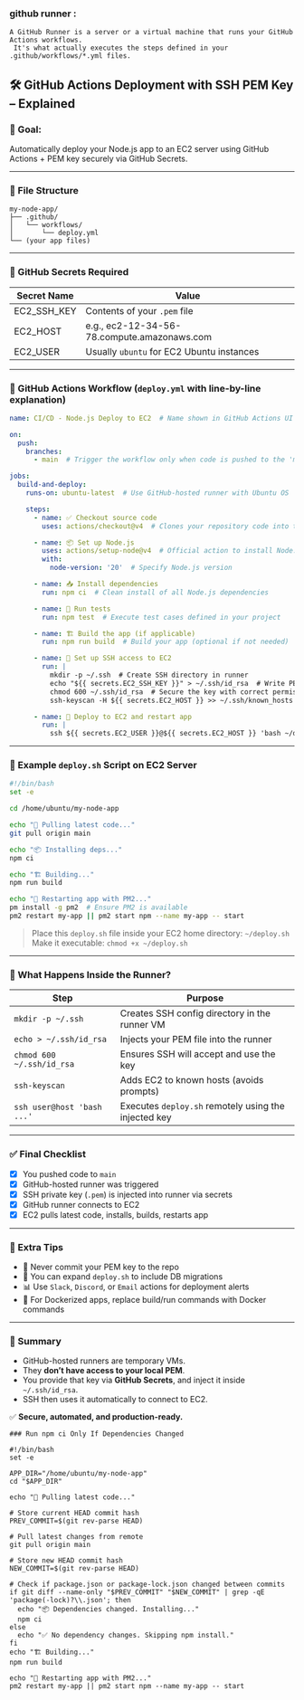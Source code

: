 ### github runner :
```
A GitHub Runner is a server or a virtual machine that runs your GitHub Actions workflows.
 It's what actually executes the steps defined in your .github/workflows/*.yml files.
```
## 🛠 GitHub Actions Deployment with SSH PEM Key – Explained

### 🎯 Goal:

Automatically deploy your Node.js app to an EC2 server using GitHub Actions + PEM key securely via GitHub Secrets.

---

### 📂 File Structure

```
my-node-app/
├── .github/
│   └── workflows/
│       └── deploy.yml
└── (your app files)
```

---

### 🔐 GitHub Secrets Required

| Secret Name   | Value                                       |
| ------------- | ------------------------------------------- |
| EC2\_SSH\_KEY | Contents of your `.pem` file                |
| EC2\_HOST     | e.g., ec2-12-34-56-78.compute.amazonaws.com |
| EC2\_USER     | Usually `ubuntu` for EC2 Ubuntu instances   |

---

### 🧾 GitHub Actions Workflow (`deploy.yml` with line-by-line explanation)

```yaml
name: CI/CD - Node.js Deploy to EC2  # Name shown in GitHub Actions UI

on:
  push:
    branches:
      - main  # Trigger the workflow only when code is pushed to the 'main' branch

jobs:
  build-and-deploy:
    runs-on: ubuntu-latest  # Use GitHub-hosted runner with Ubuntu OS

    steps:
      - name: ✅ Checkout source code
        uses: actions/checkout@v4  # Clones your repository code into the runner

      - name: 📦 Set up Node.js
        uses: actions/setup-node@v4  # Official action to install Node.js
        with:
          node-version: '20'  # Specify Node.js version

      - name: 📥 Install dependencies
        run: npm ci  # Clean install of all Node.js dependencies

      - name: 🧪 Run tests
        run: npm test  # Execute test cases defined in your project

      - name: 🏗️ Build the app (if applicable)
        run: npm run build  # Build your app (optional if not needed)

      - name: 🔐 Set up SSH access to EC2
        run: |
          mkdir -p ~/.ssh  # Create SSH directory in runner
          echo "${{ secrets.EC2_SSH_KEY }}" > ~/.ssh/id_rsa  # Write PEM key from GitHub Secrets
          chmod 600 ~/.ssh/id_rsa  # Secure the key with correct permissions
          ssh-keyscan -H ${{ secrets.EC2_HOST }} >> ~/.ssh/known_hosts  # Prevent SSH prompt

      - name: 🚀 Deploy to EC2 and restart app
        run: |
          ssh ${{ secrets.EC2_USER }}@${{ secrets.EC2_HOST }} 'bash ~/deploy.sh'  # SSH into EC2 and run deploy script
```

---

### 📜 Example `deploy.sh` Script on EC2 Server

```bash
#!/bin/bash
set -e

cd /home/ubuntu/my-node-app

echo "🔄 Pulling latest code..."
git pull origin main

echo "📦 Installing deps..."
npm ci

echo "🏗️ Building..."
npm run build

echo "🚀 Restarting app with PM2..."
pm install -g pm2  # Ensure PM2 is available
pm2 restart my-app || pm2 start npm --name my-app -- start
```

> Place this `deploy.sh` file inside your EC2 home directory: `~/deploy.sh`
> Make it executable: `chmod +x ~/deploy.sh`

---

### 🔄 What Happens Inside the Runner?

| Step                       | Purpose                                              |
| -------------------------- | ---------------------------------------------------- |
| `mkdir -p ~/.ssh`          | Creates SSH config directory in the runner VM        |
| `echo > ~/.ssh/id_rsa`     | Injects your PEM file into the runner                |
| `chmod 600 ~/.ssh/id_rsa`  | Ensures SSH will accept and use the key              |
| `ssh-keyscan`              | Adds EC2 to known hosts (avoids prompts)             |
| `ssh user@host 'bash ...'` | Executes `deploy.sh` remotely using the injected key |

---

### ✅ Final Checklist

* [x] You pushed code to `main`
* [x] GitHub-hosted runner was triggered
* [x] SSH private key (`.pem`) is injected into runner via secrets
* [x] GitHub runner connects to EC2
* [x] EC2 pulls latest code, installs, builds, restarts app

---

### 📌 Extra Tips

* 🔐 Never commit your PEM key to the repo
* 💾 You can expand `deploy.sh` to include DB migrations
* 📊 Use `Slack`, `Discord`, or `Email` actions for deployment alerts
* 🐳 For Dockerized apps, replace build/run commands with Docker commands

---

### 📜 Summary

* GitHub-hosted runners are temporary VMs.
* They **don’t have access to your local PEM**.
* You provide that key via **GitHub Secrets**, and inject it inside `~/.ssh/id_rsa`.
* SSH then uses it automatically to connect to EC2.

✅ **Secure, automated, and production-ready.**

```
### Run npm ci Only If Dependencies Changed

#!/bin/bash
set -e

APP_DIR="/home/ubuntu/my-node-app"
cd "$APP_DIR"

echo "🔄 Pulling latest code..."

# Store current HEAD commit hash
PREV_COMMIT=$(git rev-parse HEAD)

# Pull latest changes from remote
git pull origin main

# Store new HEAD commit hash
NEW_COMMIT=$(git rev-parse HEAD)

# Check if package.json or package-lock.json changed between commits
if git diff --name-only "$PREV_COMMIT" "$NEW_COMMIT" | grep -qE 'package(-lock)?\\.json'; then
  echo "📦 Dependencies changed. Installing..."
  npm ci
else
  echo "✅ No dependency changes. Skipping npm install."
fi
echo "🏗️ Building..."
npm run build

echo "🚀 Restarting app with PM2..."
pm2 restart my-app || pm2 start npm --name my-app -- start

```
